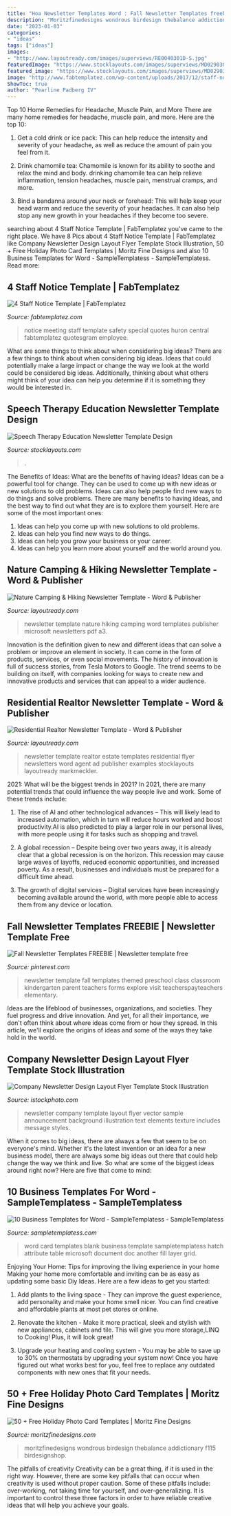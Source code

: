 ```yaml
---
title: "Hoa Newsletter Templates Word : Fall Newsletter Templates freebie"
description: "Moritzfinedesigns wondrous birdesign thebalance addictionary f115 birdesignshop"
date: "2023-01-03"
categories:
- "ideas"
tags: ["ideas"]
images:
- "http://www.layoutready.com/images/superviews/RE0040301D-S.jpg"
featuredImage: "https://www.stocklayouts.com/images/superviews/MD0290301-S.jpg"
featured_image: "https://www.stocklayouts.com/images/superviews/MD0290301-S.jpg"
image: "http://www.fabtemplatez.com/wp-content/uploads/2017/12/staff-notice-template-43009-gallery-e280a2-central-huron-staff-notice-template800622.jpg"
ShowToc: true
author: "Pearline Padberg IV"
---
```



Top 10 Home Remedies for Headache, Muscle Pain, and More
There are many home remedies for headache, muscle pain, and more. Here are the top 10:
1. Get a cold drink or ice pack: This can help reduce the intensity and severity of your headache, as well as reduce the amount of pain you feel from it.

2. Drink chamomile tea: Chamomile is known for its ability to soothe and relax the mind and body. drinking chamomile tea can help relieve inflammation, tension headaches, muscle pain, menstrual cramps, and more.

3. Bind a bandanna around your neck or forehead: This will help keep your head warm and reduce the severity of your headaches. It can also help stop any new growth in your headaches if they become too severe.


	

		
searching about 4 Staff Notice Template | FabTemplatez you've came to the right place. We have 8 Pics about 4 Staff Notice Template | FabTemplatez like Company Newsletter Design Layout Flyer Template Stock Illustration, 50 + Free Holiday Photo Card Templates | Moritz Fine Designs and also 10 Business Templates for Word - SampleTemplatess - SampleTemplatess. Read more:
		
    
## 4 Staff Notice Template | FabTemplatez

<img loading=lazy src="http://www.fabtemplatez.com/wp-content/uploads/2017/12/staff-notice-template-43009-gallery-e280a2-central-huron-staff-notice-template800622.jpg" onerror="this.onerror=null;this.src='https://tse4.mm.bing.net/th?id=OIP.cQ6BBeAjdlPx31PBAFws9AHaJi&amp;pid=15.1';" alt="4 Staff Notice Template | FabTemplatez">

_Source: fabtemplatez.com_

>notice meeting staff template safety special quotes huron central fabtemplatez quotesgram employee. 

	

What are some things to think about when considering big ideas?
There are a few things to think about when considering big ideas. Ideas that could potentially make a large impact or change the way we look at the world could be considered big ideas. Additionally, thinking about what others might think of your idea can help you determine if it is something they would be interested in.

    
## Speech Therapy Education Newsletter Template Design

<img loading=lazy src="https://www.stocklayouts.com/images/superviews/MD0290301-S.jpg" onerror="this.onerror=null;this.src='https://tse2.mm.bing.net/th?id=OIP.14oywE9_zebnzeAfI7jh4gHaEl&amp;pid=15.1';" alt="Speech Therapy Education Newsletter Template Design">

_Source: stocklayouts.com_

>. 

	

The Benefits of Ideas: What are the benefits of having ideas?
Ideas can be a powerful tool for change. They can be used to come up with new ideas or new solutions to old problems. Ideas can also help people find new ways to do things and solve problems. There are many benefits to having ideas, and the best way to find out what they are is to explore them yourself. Here are some of the most important ones: 
1. Ideas can help you come up with new solutions to old problems.
2. Ideas can help you find new ways to do things.
3. Ideas can help you grow your business or your career.
4. Ideas can help you learn more about yourself and the world around you.

    
## Nature Camping &amp; Hiking Newsletter Template - Word &amp; Publisher

<img loading=lazy src="http://www.layoutready.com/images/superviews/TR0090301D-S.jpg" onerror="this.onerror=null;this.src='https://tse1.mm.bing.net/th?id=OIP.nz-W5LfOwDF_l2-CXDqqGQHaEl&amp;pid=15.1';" alt="Nature Camping &amp; Hiking Newsletter Template - Word &amp; Publisher">

_Source: layoutready.com_

>newsletter template nature hiking camping word templates publisher microsoft newsletters pdf a3. 

	

Innovation is the definition given to new and different ideas that can solve a problem or improve an element in society. It can come in the form of products, services, or even social movements. The history of innovation is full of success stories, from Tesla Motors to Google. The trend seems to be building on itself, with companies looking for ways to create new and innovative products and services that can appeal to a wider audience.

    
## Residential Realtor Newsletter Template - Word &amp; Publisher

<img loading=lazy src="http://www.layoutready.com/images/superviews/RE0040301D-S.jpg" onerror="this.onerror=null;this.src='https://tse1.mm.bing.net/th?id=OIP.mY17Ayc70W6BSfu0uU6MlQHaEl&amp;pid=15.1';" alt="Residential Realtor Newsletter Template - Word &amp; Publisher">

_Source: layoutready.com_

>newsletter template realtor estate templates residential flyer newsletters word agent ad publisher examples stocklayouts layoutready markmeckler. 

	

2021: What will be the biggest trends in 2021?
In 2021, there are many potential trends that could influence the way people live and work. Some of these trends include:
1. The rise of AI and other technological advances – This will likely lead to increased automation, which in turn will reduce hours worked and boost productivity.AI is also predicted to play a larger role in our personal lives, with more people using it for tasks such as shopping and travel.

2. A global recession – Despite being over two years away, it is already clear that a global recession is on the horizon. This recession may cause large waves of layoffs, reduced economic opportunities, and increased poverty. As a result, businesses and individuals must be prepared for a difficult time ahead.

3. The growth of digital services – Digital services have been increasingly becoming available around the world, with more people able to access them from any device or location.

    
## Fall Newsletter Templates FREEBIE | Newsletter Template Free

<img loading=lazy src="https://i.pinimg.com/736x/8d/31/97/8d3197940ad67ef3aad4f4c5219118b7--newsletter-template-free-newsletter-ideas.jpg" onerror="this.onerror=null;this.src='https://tse4.mm.bing.net/th?id=OIP.3SeuyrMSoZ4d6GHnXIXTfwHaO0&amp;pid=15.1';" alt="Fall Newsletter Templates FREEBIE | Newsletter template free">

_Source: pinterest.com_

>newsletter template fall templates themed preschool class classroom kindergarten parent teachers forms explore visit teacherspayteachers elementary. 

	

Ideas are the lifeblood of businesses, organizations, and societies. They fuel progress and drive innovation. And yet, for all their importance, we don't often think about where ideas come from or how they spread. In this article, we'll explore the origins of ideas and some of the ways they take hold in the world.

    
## Company Newsletter Design Layout Flyer Template Stock Illustration

<img loading=lazy src="https://media.istockphoto.com/vectors/company-newsletter-design-layout-flyer-template-vector-id183013314" onerror="this.onerror=null;this.src='https://tse3.mm.bing.net/th?id=OIP.OyiPLSn4nyQR6k0TGAUjxAHaJl&amp;pid=15.1';" alt="Company Newsletter Design Layout Flyer Template Stock Illustration">

_Source: istockphoto.com_

>newsletter company template layout flyer vector sample announcement background illustration text elements texture includes message styles. 

	

When it comes to big ideas, there are always a few that seem to be on everyone's mind. Whether it's the latest invention or an idea for a new business model, there are always some big ideas out there that could help change the way we think and live. So what are some of the biggest ideas around right now? Here are five that come to mind: 

    
## 10 Business Templates For Word - SampleTemplatess - SampleTemplatess

<img loading=lazy src="http://www.sampletemplatess.com/wp-content/uploads/2018/02/business-templates-for-word-xtfvs-inspirational-free-card-template-word-insrenterprises-of-business-templates-for-word-vusgk.jpg" onerror="this.onerror=null;this.src='https://tse3.mm.bing.net/th?id=OIP.c8XbW0p6pXk3tZp0p2JVowHaKq&amp;pid=15.1';" alt="10 Business Templates for Word - SampleTemplatess - SampleTemplatess">

_Source: sampletemplatess.com_

>word card templates blank business template sampletemplatess hatch attribute table microsoft document doc another fill layer grid. 

	

Enjoying Your Home: Tips for improving the living experience in your home
Making your home more comfortable and inviting can be as easy as updating some basic Diy Ideas. Here are a few ideas to get you started:
1. Add plants to the living space - They can improve the guest experience, add personality and make your home smell nicer. You can find creative and affordable plants at most pet stores or online.

2. Renovate the kitchen - Make it more practical, sleek and stylish with new appliances, cabinets and tile. This will give you more storage,LINQ to Cooking! Plus, it will look great!

3. Upgrade your heating and cooling system - You may be able to save up to 30% on thermostats by upgrading your system now! Once you have figured out what works best for you, feel free to replace any outdated components with new ones that fit your needs.

    
## 50 + Free Holiday Photo Card Templates | Moritz Fine Designs

<img loading=lazy src="https://www.moritzfinedesigns.com/wp-content/uploads/2015/10/f115-newsletter.jpg" onerror="this.onerror=null;this.src='https://tse1.mm.bing.net/th?id=OIP.BzYCg68Q_o8pjT4zD2PciQHaLf&amp;pid=15.1';" alt="50 + Free Holiday Photo Card Templates | Moritz Fine Designs">

_Source: moritzfinedesigns.com_

>moritzfinedesigns wondrous birdesign thebalance addictionary f115 birdesignshop. 

	

The pitfalls of creativity
Creativity can be a great thing, if it is used in the right way. However, there are some key pitfalls that can occur when creativity is used without proper caution. Some of these pitfalls include: over-working, not taking time for yourself, and over-generalizing. It is important to control these three factors in order to have reliable creative ideas that will help you achieve your goals.

